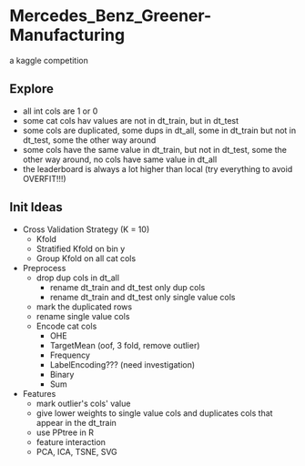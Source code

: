 # Mercedes_Benz_Greener-Manufacturing
a kaggle competition

## Explore
  - all int cols are 1 or 0
  - some cat cols hav values are not in dt_train, but in dt_test
  - some cols are duplicated, some dups in dt_all, some in dt_train but not in dt_test, some the other way around
  - some cols have the same value in dt_train, but not in dt_test, some the other way around, no cols have same value in dt_all
  - the leaderboard is always a lot higher than local (try everything to avoid OVERFIT!!!)

## Init Ideas
  - Cross Validation Strategy (K = 10)
    - Kfold
    - Stratified Kfold on bin y
    - Group Kfold on all cat cols
  - Preprocess
    - drop dup cols in dt_all
      - rename dt_train and dt_test only dup cols 
      - rename dt_train and dt_test only single value cols
    - mark the duplicated rows
    - rename single value cols
    - Encode cat cols
      - OHE
      - TargetMean (oof, 3 fold, remove outlier)
      - Frequency
      - LabelEncoding??? (need investigation)
      - Binary
      - Sum
  - Features
    - mark outlier's cols' value
    - give lower weights to single value cols and duplicates cols that appear in the dt_train
    - use PPtree in R
    - feature interaction
    - PCA, ICA, TSNE, SVG
